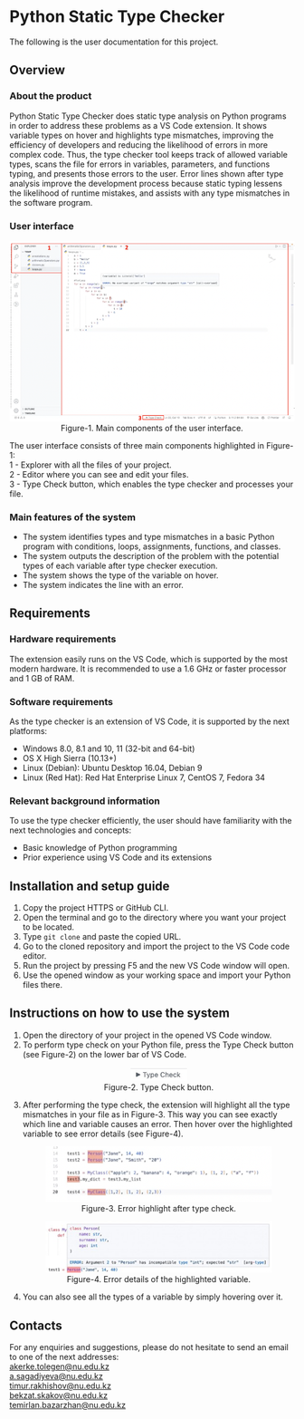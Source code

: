 # Python Static Type Checker
The following is the user documentation for this project.
## Overview
### About the product
Python Static Type Checker does static type analysis on Python programs in order to address these problems as a VS Code extension. It shows variable types on hover and highlights type mismatches, improving the efficiency of developers and reducing the likelihood of errors in more complex code. Thus, the type checker tool keeps track of allowed variable types, scans the file for errors in variables, parameters, and functions typing, and presents those errors to the user. Error lines shown after type analysis improve the development process because static typing lessens the likelihood of runtime mistakes, and assists with any type mismatches in the software program. 
### User interface
<p align="center">
  <img src="rdme/UI.png" width="600">
  <br>
  Figure-1. Main components of the user interface.
</p>
The user interface consists of three main components highlighted in Figure-1:<br>
1 - Explorer with all the files of your project.<br>
2 - Editor where you can see and edit your files.<br>
3 - Type Check button, which enables the type checker and processes your file.<br>

### Main features of the system 
- The system identifies types and type mismatches in a basic Python program with conditions, loops, assignments, functions, and classes.
- The system outputs the description of the problem with the potential types of each variable after type checker execution.
- The system shows the type of the variable on hover.
- The system indicates the line with an error.
## Requirements
### Hardware requirements
The extension easily runs on the VS Code, which is supported by the most modern hardware. It is recommended to use a 1.6 GHz or faster processor and 1 GB of RAM.
### Software requirements
As the type checker is an extension of VS Code, it is supported by the next platforms:<br>
- Windows 8.0, 8.1 and 10, 11 (32-bit and 64-bit)
- OS X High Sierra (10.13+)
- Linux (Debian): Ubuntu Desktop 16.04, Debian 9
- Linux (Red Hat): Red Hat Enterprise Linux 7, CentOS 7, Fedora 34 
### Relevant background information
To use the type checker efficiently, the user should have familiarity with the next technologies and concepts:<br>
- Basic knowledge of Python programming
- Prior experience using VS Code and its extensions
## Installation and setup guide
1. Copy the project HTTPS or GitHub CLI.
2. Open the terminal and go to the directory where you want your project to be located.
3. Type `git clone` and paste the copied URL.
4. Go to the cloned repository and import the project to the VS Code code editor.
5. Run the project by pressing F5 and the new VS Code window will open.
6. Use the opened window as your working space and import your Python files there.
## Instructions on how to use the system
1. Open the directory of your project in the opened VS Code window.
2. To perform type check on your Python file, press the Type Check button (see Figure-2) on the lower bar of VS Code. <p align="center"> <img src="rdme/Button.jpg" width="100"> <br> Figure-2. Type Check button. </p>
3. After performing the type check, the extension will highlight all the type mismatches in your file as in Figure-3. This way you can see exactly which line and variable causes an error. Then hover over the highlighted variable to see error details (see Figure-4). <p align="center"> <img src="rdme/Highlight.png" width="400"> <br> Figure-3. Error highlight after type check. </p> <p align="center"> <img src="rdme/ErrorDetails.jpg" width="400"> <br> Figure-4. Error details of the highlighted variable. </p>
4. You can also see all the types of a variable by simply hovering over it.
## Contacts
For any enquiries and suggestions, please do not hesitate to send an email to one of the next addresses:<br>
<a href="mailto:akerke.tolegen@nu.edu.kz" target="_blank">akerke.tolegen@nu.edu.kz</a><br>
<a href="mailto:a.sagadiyeva@nu.edu.kz" target="_blank">a.sagadiyeva@nu.edu.kz</a><br>
<a href="mailto:timur.rakhishov@nu.edu.kz" target="_blank">timur.rakhishov@nu.edu.kz</a><br>
<a href="mailto:bekzat.skakov@nu.edu.kz" target="_blank">bekzat.skakov@nu.edu.kz</a><br>
<a href="mailto:temirlan.bazarzhan@nu.edu.kz" target="_blank">temirlan.bazarzhan@nu.edu.kz</a><br>
